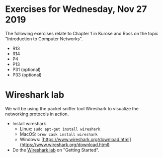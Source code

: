 # Exercises for Wednesday, Nov 27 2019

The following exercises relate to Chapter 1 in Kurose and Ross on the topic "Introduction to Computer Networks".

* R13
* R14
* P4
* P13
* P31 (optional)
* P33 (optional)

# Wireshark lab

We will be using the packet sniffer tool Wireshark to visualize the networking protocols in action.

* Install wireshark
  * Linux: `sudo apt-get install wireshark`
  * MacOS: `brew cask install wireshark`
  * Windows: [https://www.wireshark.org/download.html](https://www.wireshark.org/download.html)
* Do the [Wireshark lab](https://www-net.cs.umass.edu/wireshark-labs/) on "Getting Started".


